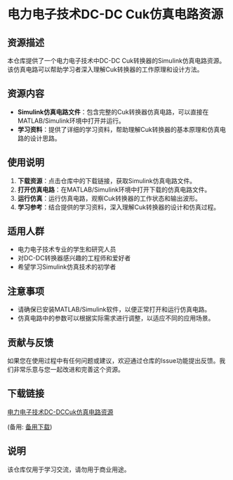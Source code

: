 # 电力电子技术DC-DC Cuk仿真电路资源

## 资源描述

本仓库提供了一个电力电子技术中DC-DC Cuk转换器的Simulink仿真电路资源。该仿真电路可以帮助学习者深入理解Cuk转换器的工作原理和设计方法。

## 资源内容

- **Simulink仿真电路文件**：包含完整的Cuk转换器仿真电路，可以直接在MATLAB/Simulink环境中打开并运行。
- **学习资料**：提供了详细的学习资料，帮助理解Cuk转换器的基本原理和仿真电路的设计思路。

## 使用说明

1. **下载资源**：点击仓库中的下载链接，获取Simulink仿真电路文件。
2. **打开仿真电路**：在MATLAB/Simulink环境中打开下载的仿真电路文件。
3. **运行仿真**：运行仿真电路，观察Cuk转换器的工作状态和输出波形。
4. **学习参考**：结合提供的学习资料，深入理解Cuk转换器的设计和仿真过程。

## 适用人群

- 电力电子技术专业的学生和研究人员
- 对DC-DC转换器感兴趣的工程师和爱好者
- 希望学习Simulink仿真技术的初学者

## 注意事项

- 请确保已安装MATLAB/Simulink软件，以便正常打开和运行仿真电路。
- 仿真电路中的参数可以根据实际需求进行调整，以适应不同的应用场景。

## 贡献与反馈

如果您在使用过程中有任何问题或建议，欢迎通过仓库的Issue功能提出反馈。我们非常乐意与您一起改进和完善这个资源。

## 下载链接
[电力电子技术DC-DCCuk仿真电路资源](https://pan.quark.cn/s/d4078e2f70c7) 

(备用: [备用下载](https://pan.baidu.com/s/1ktqlBkQdmTKiHi_qHwQbZA?pwd=1234))

## 说明

该仓库仅用于学习交流，请勿用于商业用途。

